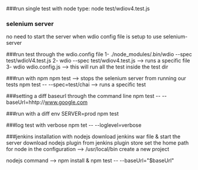 ###run single test with node
type: node test/wdiov4.test.js

### selenium server
no need to start the server when wdio config file is setup to use selenium-server

###run test through the wdio.config file
1- ./node_modules/.bin/wdio --spec test/wdioV4.test.js 
2- wdio --spec test/wdiov4.test.js  --> runs a specific file
3- wdio wdio.config.js --> this will run all the test inside the test dir

###run with npm 
npm test --> stops the selenium server from running our tests
npm test -- --spec=test/chai --> runs a specific test

###setting a diff baseurl through the command line
npm test -- --baseUrl=hhtp://www.google.com

###run with a diff env
SERVER=prod npm test

###log test with verbose
npm tet -- --loglevel=verbose


###jenkins installation with nodejs
download jenkins war file & start the server
download nodejs plugin from jenkins plugin store
set the home path for node in the configuration --> /usr/local/bin
create a new project

nodejs command --> npm install & npm test -- --baseUrl="$baseUrl"
